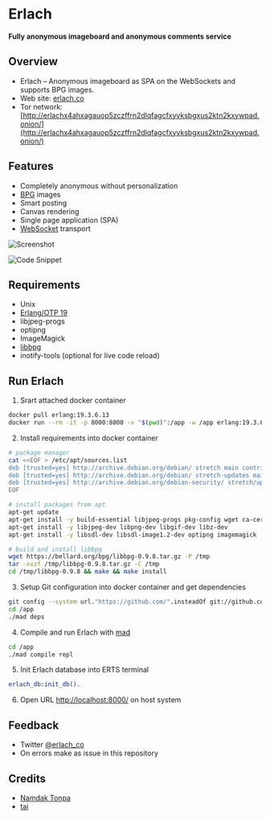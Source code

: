 # Erlach
**Fully anonymous imageboard and anonymous comments service**

## Overview

* Erlach – Anonymous imageboard as SPA on the WebSockets and supports BPG images.
* Web site: [erlach.co](https://erlach.co/)
* Tor network: [http://erlachx4ahxagauop5zczffrn2dlqfagcfxyvksbgxus2ktn2kxywpad.onion/](http://erlachx4ahxagauop5zczffrn2dlqfagcfxyvksbgxus2ktn2kxywpad.onion/)


## Features

* Completely anonymous without personalization
* [BPG](https://bellard.org/bpg/) images
* Smart posting
* Canvas rendering
* Single page application (SPA)
* [WebSocket](https://www.rfc-editor.org/rfc/rfc6455.html) transport

![Screenshot](screenshots/erlach-R3-RC9-august-2017-white.avif)

![Code Snippet](screenshots/erlach-R3-RC9-august-2017-code-snippets.avif)


## Requirements

* Unix
* [Erlang/OTP 19](https://github.com/kerl/kerl?tab=readme-ov-file#using-kerl)
* libjpeg-progs
* optipng
* ImageMagick
* [libbpg](https://bellard.org/bpg/)
* inotify-tools (optional for live code reload)

## Run Erlach

1. Srart attached docker container
```sh
docker pull erlang:19.3.6.13
docker run --rm -it -p 8000:8000 -v "$(pwd)":/app -w /app erlang:19.3.6.13 bash
```

2. Install requirements into docker container
```sh
# package manager
cat <<EOF > /etc/apt/sources.list
deb [trusted=yes] http://archive.debian.org/debian/ stretch main contrib non-free
deb [trusted=yes] http://archive.debian.org/debian/ stretch-updates main contrib non-free
deb [trusted=yes] http://archive.debian.org/debian-security/ stretch/updates main contrib non-free
EOF

# install packages from apt
apt-get update
apt-get install -y build-essential libjpeg-progs pkg-config wget ca-certificates cmake
apt-get install -y libjpeg-dev libpng-dev libgif-dev libz-dev
apt-get install -y libsdl-dev libsdl-image1.2-dev optipng imagemagick

# build and install libbpg
wget https://bellard.org/bpg/libbpg-0.9.8.tar.gz -P /tmp
tar -xvzf /tmp/libbpg-0.9.8.tar.gz -C /tmp
cd /tmp/libbpg-0.9.8 && make && make install
```

3. Setup Git configuration into docker container and get dependencies
```sh
git config --system url."https://github.com/".insteadOf git://github.com/
cd /app
./mad deps
```

4. Compile and run Erlach with [mad](https://github.com/synrc/mad/tree/1.9)
```sh
cd /app
./mad compile repl
```

5. Init Erlach database into ERTS terminal
```erlang
erlach_db:init_db().
```

6. Open URL [http://localhost:8000/](http://localhost:8000/) on host system


## Feedback

* Twitter [@erlach_co](https://twitter.com/erlach_co)
* On errors make as issue in this repository

## Credits
* [Namdak Tonpa](https://github.com/5HT/)
* [tai](https://github.com/rusjava8/)